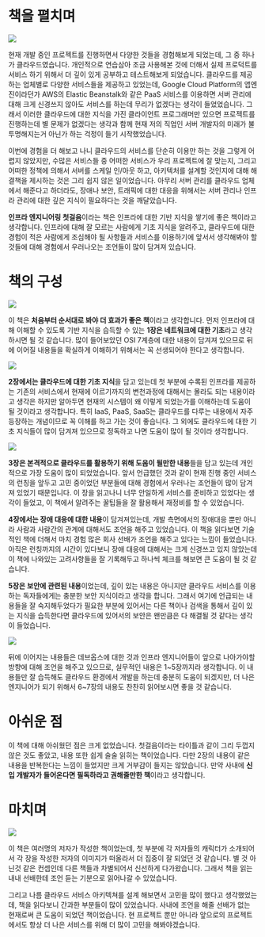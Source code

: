 # 책을 펼치며

![](images/infra_1.JPG)

현재 개발 중인 프로젝트를 진행하면서 다양한 것들을 경험해보게 되었는데, 그 중 하나가 클라우드였습니다. 개인적으로 연습삼아 조금 사용해본 것에 더해서 실제 프로덕트를 서비스 하기 위해서 더 깊이 있게 공부하고 테스트해보게 되었습니다. 클라우드를 제공하는 업체별로 다양한 서비스들을 제공하고 있었는데, Google Cloud Platform의 앱엔진이라던가 AWS의 Elastic Beanstalk와 같은 PaaS 서비스를 이용하면 서버 관리에 대해 크게 신경쓰지 않아도 서비스를 하는데 무리가 없겠다는 생각이 들었었습니다. 그래서 이러한 클라우드에 대한 지식을 가진 클라이언트 프로그래머만 있으면 프로젝트를 진행하는데 별 문제가 없겠다는 생각과 함께 현재 저의 직업인 서버 개발자의 미래가 불투명해지는거 아닌가 하는 걱정이 들기 시작했었습니다. 

이번에 경험을 더 해보고 나니 클라우드의 서비스를 단순히 이용만 하는 것을 그렇게 어렵지 않았지만, 수많은 서비스들 중 어떠한 서비스가 우리 프로젝트에 잘 맞는지, 그리고 어떠한 정책에 의해서 서버를 스케일 인/아웃 하고, 아키텍처를 설계할 것인지에 대해 해결책을 제시하는 것은 그리 쉽지 않은 일이었습니다. 아무리 서버 관리를 클라우드 업체에서 해준다고 하더라도, 장애나 보안, 트래픽에 대한 대응을 위해서는 서버 관리나 인프라 관리에 대한 깊은 지식이 필요하다는 것을 깨달았습니다. 

**인프라 엔지니어링 첫걸음**이라는 책은 인프라에 대한 기반 지식을 쌓기에 좋은 책이라고 생각합니다. 인프라에 대해 잘 모르는 사람에게 기초 지식을 알려주고, 클라우드에 대한 경험이 적은 사람에게 조심해야 될 사항들과 서비스를 이용하기에 앞서서 생각해봐야 할 것들에 대해 경험에서 우러나오는 조언들이 많이 담겨져 있습니다. 



# 책의 구성

![](images/infra_2.JPG)

이 책은 **처음부터 순서대로 봐야 더 효과가 좋은 책**이라고 생각합니다. 먼저 인프라에 대해 이해할 수 있도록 기반 지식을 습득할 수 있는 **1장은 네트워크에 대한 기초**라고 생각하시면 될 것 같습니다. 많이 들어보았던 OSI 7계층에 대한 내용이 담겨져 있으므로 뒤에 이어질 내용들을 확실하게 이해하기 위해서는 꼭 선생되어야 한다고 생각합니다. 

![](images/infra_4.JPG)

**2장에서는 클라우드에 대한 기초 지식**을 담고 있는데 첫 부분에 수록된 인프라를 제공하는 기존의 서비스에서 현재에 이르기까지의 변천과정에 대해서는 몰라도 되는 내용이라고 생각은 하지만 알아두면 현재의 시스템이 왜 이렇게 되었는가를 이해하는데 도움이 될 것이라고 생각합니다. 특히 IaaS, PaaS, SaaS는 클라우드를 다루는 내용에서 자주 등장하는 개념이므로 꼭 이해를 하고 가는 것이 좋습니다. 그 외에도 클라우드에 대한 기초 지식들이 많이 담겨져 있으므로 정독하고 나면 도움이 많이 될 것이라 생각합니다.

![](images/infra_5.JPG)

**3장은 본격적으로 클라우드를 활용하기 위해 도움이 될만한 내용**들을 담고 있는데 개인적으로 가장 도움이 많이 되었었습니다. 앞서 언급했던 것과 같이 현재 진행 중인 서비스의 런칭을 앞두고 고민 중이었던 부분들에 대해 경험에서 우러나는 조언들이 많이 담겨져 있었기 때문입니다.  이 장을 읽고나니 너무 안일하게 서비스를 준비하고 있었다는 생각이 들었고, 이 책에서 알려주는 꿀팁들을 잘 활용해서 재정비를 할 수 있었습니다.

**4장에서는 장애 대응에 대한 내용**이 담겨져있는데, 개발 측면에서의 장애대응 뿐만 아니라 사람과 사람간의 관계에 대해서도 조언을 해주고 있었습니다. 이 책을 읽다보면 기술적인 책에 더해서 마치 경험 많은 회사 선배가 조언을 해주고 있다는 느낌이 들었습니다. 아직은 런칭까지의 시간이 있다보니 장애 대응에 대해서는 크게 신경쓰고 있지 않았는데 이 책에 나와있는 고려사항들을 잘 기록해두고 하나씩 체크를 해보면 큰 도움이 될 것 같습니다.

**5장은 보안에 관련된 내용**이었는데, 깊이 있는 내용은 아니지만 클라우드 서비스를 이용하는 독자들에게는 충분한 보안 지식이라고 생각을 합니다. 그래서 여기에 언급되는 내용들을 잘 숙지해두었다가 필요한 부분에 있어서는 다른 책이나 검색을 통해서 깊이 있는 지식을 습득한다면 클라우드에 있어서의 보안은 왠만큼은 다 해결될 것 같다는 생각이 들었습니다.

![](images/infra_3.JPG)

뒤에 이어지는 내용들은 데브옵스에 대한 것과 인프라 엔지니어들이 앞으로 나아가야할 방향에 대해 조언을 해주고 있으므로, 실무적인 내용은 1~5장까지라 생각합니다. 이 내용들만 잘 습득해도 클라우드 환경에서 개발을 하는데 충분히 도움이 되겠지만, 더 나은 엔지니어가 되기 위해서 6~7장의 내용도 찬찬히 읽어보시면 좋을 것 같습니다.



# 아쉬운 점

이 책에 대해 아쉬웠던 점은 크게 없었습니다. 첫걸음이라는 타이틀과 같이 그리 두껍지 않은 것도 좋았고, 내용 또한 쉽게 술술 읽히는 책이었습니다. 다만 2장의 내용이 같은 내용을 반복한다는 느낌이 들었지만 크게 거부감이 들지는 않았습니다. 만약 사내에 **신입 개발자가 들어온다면 필독하라고 권해줄만한 책**이라고 생각합니다. 



# 마치며

![](images/infra_6.JPG)

이 책은 여러명의 저자가 작성한 책이었는데, 첫 부분에 각 저자들의 캐릭터가 소개되어서 각 장을 작성한 저자의 이미지가 떠올라서 더 집중이 잘 되었던 것 같습니다. 별 것 아닌것 같은 컨셉인데 다른 책들과 차별되어서 신선하게 다가왔습니다. 그래서 책을 읽는 내내 선배한테 조언 듣는 기분으로 읽어나갈 수 있었습니다. 

그리고 나름 클라우드 서비스 아키텍쳐를 설계 해보면서 고민을 많이 했다고 생각했었는데, 책을 읽다보니 간과한 부분들이 많이 있었습니다. 사내에 조언을 해줄 선배가 없는 현재로써 큰 도움이 되었던 책이었습니다. 현 프로젝트 뿐만 아니라 앞으로의 프로젝트에서도 항상 더 나은 서비스를 위해 더 많이 고민을 해봐야겠습니다.